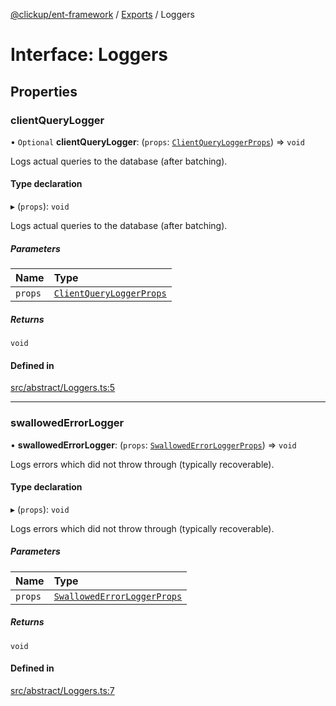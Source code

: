 [@clickup/ent-framework](../README.md) / [Exports](../modules.md) / Loggers

# Interface: Loggers

## Properties

### clientQueryLogger

• `Optional` **clientQueryLogger**: (`props`: [`ClientQueryLoggerProps`](ClientQueryLoggerProps.md)) => `void`

Logs actual queries to the database (after batching).

#### Type declaration

▸ (`props`): `void`

Logs actual queries to the database (after batching).

##### Parameters

| Name | Type |
| :------ | :------ |
| `props` | [`ClientQueryLoggerProps`](ClientQueryLoggerProps.md) |

##### Returns

`void`

#### Defined in

[src/abstract/Loggers.ts:5](https://github.com/clickup/ent-framework/blob/master/src/abstract/Loggers.ts#L5)

___

### swallowedErrorLogger

• **swallowedErrorLogger**: (`props`: [`SwallowedErrorLoggerProps`](SwallowedErrorLoggerProps.md)) => `void`

Logs errors which did not throw through (typically recoverable).

#### Type declaration

▸ (`props`): `void`

Logs errors which did not throw through (typically recoverable).

##### Parameters

| Name | Type |
| :------ | :------ |
| `props` | [`SwallowedErrorLoggerProps`](SwallowedErrorLoggerProps.md) |

##### Returns

`void`

#### Defined in

[src/abstract/Loggers.ts:7](https://github.com/clickup/ent-framework/blob/master/src/abstract/Loggers.ts#L7)
